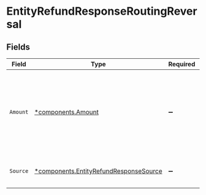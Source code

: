 # EntityRefundResponseRoutingReversal


## Fields

| Field                                                                                             | Type                                                                                              | Required                                                                                          | Description                                                                                       |
| ------------------------------------------------------------------------------------------------- | ------------------------------------------------------------------------------------------------- | ------------------------------------------------------------------------------------------------- | ------------------------------------------------------------------------------------------------- |
| `Amount`                                                                                          | [*components.Amount](../../models/components/amount.md)                                           | :heavy_minus_sign:                                                                                | In v2 endpoints, monetary amounts are represented as objects with a `currency` and `value` field. |
| `Source`                                                                                          | [*components.EntityRefundResponseSource](../../models/components/entityrefundresponsesource.md)   | :heavy_minus_sign:                                                                                | Where the funds will be pulled back from.                                                         |
